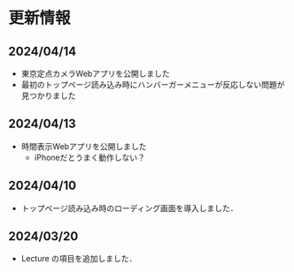 # 更新情報
## 2024/04/14
- 東京定点カメラWebアプリを公開しました
- 最初のトップページ読み込み時にハンバーガーメニューが反応しない問題が見つかりました
## 2024/04/13
- 時間表示Webアプリを公開しました
  - iPhoneだとうまく動作しない？
## 2024/04/10
- トップページ読み込み時のローディング画面を導入しました．
## 2024/03/20
- Lecture の項目を追加しました．
